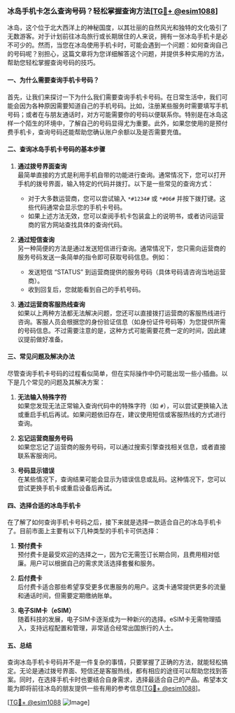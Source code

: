 ### 冰岛手机卡怎么查询号码？轻松掌握查询方法[[TG💪+ @esim1088](https://t.me/s/esim1088)]

冰岛，这个位于北大西洋上的神秘国度，以其壮丽的自然风光和独特的文化吸引了无数游客。对于计划前往冰岛旅行或长期居住的人来说，拥有一张冰岛手机卡是必不可少的。然而，当您在冰岛使用手机卡时，可能会遇到一个问题：如何查询自己的号码呢？别担心，这篇文章将为您详细解答这个问题，并提供多种实用的方法，帮助您轻松掌握查询号码的技巧。

#### 一、为什么需要查询手机卡号码？

首先，让我们来探讨一下为什么我们需要查询手机卡号码。在日常生活中，我们可能会因为各种原因需要知道自己的手机号码。比如，注册某些服务时需要填写手机号码；或者在与朋友通话时，对方可能需要你的号码以便联系你。特别是在冰岛这样一个陌生的环境中，了解自己的号码显得尤为重要。此外，如果您使用的是预付费手机卡，查询号码还能帮助您确认账户余额以及是否需要充值。

#### 二、查询冰岛手机卡号码的基本步骤

1. **通过拨号界面查询**  
   最简单直接的方式是利用手机自带的功能进行查询。通常情况下，您可以打开手机的拨号界面，输入特定的代码并拨打。以下是一些常见的查询方式：

   - 对于大多数运营商，您可以尝试输入 `*#1234#` 或 `*#06#` 并按下拨打键。这些代码通常会显示您的手机卡号码。
   - 如果上述方法无效，您可以查阅手机卡包装盒上的说明书，或者访问运营商的官方网站查找具体的查询代码。

2. **通过短信查询**  
   另一种简便的方法是通过发送短信进行查询。通常情况下，您只需向运营商的服务号码发送一条简单的指令即可获取号码信息。例如：
   - 发送短信 “STATUS” 到运营商提供的服务号码（具体号码请咨询当地运营商）。
   - 收到回复后，您就能看到自己的手机号码。

3. **通过运营商客服热线查询**  
   如果以上两种方法都无法解决问题，您还可以直接拨打运营商的客服热线进行咨询。客服人员会根据您的身份验证信息（如身份证件号码等）为您提供所需的号码信息。不过需要注意的是，这种方式可能需要花费一定的时间，因此建议提前做好准备。

#### 三、常见问题及解决办法

尽管查询手机卡号码的过程看似简单，但在实际操作中仍可能出现一些小插曲。以下是几个常见的问题及其解决方案：

1. **无法输入特殊字符**  
   如果您发现无法正常输入查询代码中的特殊字符（如 `#`），可以尝试更换输入法或重启手机后再试。如果问题依旧存在，建议使用短信或客服热线的方式进行查询。

2. **忘记运营商服务号码**  
   如果您忘记了运营商的服务号码，可以通过搜索引擎查找相关信息，或者直接联系客服询问。

3. **号码显示错误**  
   在某些情况下，查询结果可能会显示为错误信息或乱码。这种情况下，您可以尝试更换手机卡或重启设备后再试。

#### 四、选择合适的冰岛手机卡

在了解了如何查询手机卡号码之后，接下来就是选择一款适合自己的冰岛手机卡了。目前市面上主要有以下几种类型的手机卡可供选择：

1. **预付费卡**  
   预付费卡是最受欢迎的选择之一，因为它无需签订长期合同，且费用相对低廉。用户可以根据自己的需求灵活选择套餐和服务。

2. **后付费卡**  
   后付费卡适合那些希望享受更多优惠服务的用户。这类卡通常提供更多的流量和通话时间，但需要定期缴纳账单。

3. **电子SIM卡（eSIM）**  
   随着科技的发展，电子SIM卡逐渐成为一种新兴的选择。eSIM卡无需物理插入，支持远程配置和管理，非常适合经常出国旅行的人士。

#### 五、总结

查询冰岛手机卡号码并不是一件复杂的事情，只要掌握了正确的方法，就能轻松搞定。无论是通过拨号界面、短信还是客服热线，都有相应的途径可以帮助您找到答案。同时，在选择手机卡时也要结合自身需求，选择最适合自己的产品。希望本文能为即将前往冰岛的朋友提供一些有用的参考信息[[TG💪+ @esim1088](https://t.me/s/esim1088)]。

[[TG💪+ @esim1088](https://t.me/s/esim1088) ![Image](https://i.postimg.cc/4NQfJmqS/Snipaste-2025-05-13-00-14-12.png)]